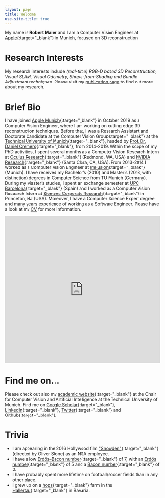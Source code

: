 ```yaml
---
layout: page
title: Welcome
use-site-title: true
---
```


My name is **Robert Maier** and I am a Computer Vision Engineer at [Apple](https://www.apple.com/){:target="_blank"} in Munich, focused on 3D reconstruction.

# Research Interests
My research interests include *(real-time) RGB-D based 3D Reconstruction, Visual SLAM, Visual Odometry, Shape-from-Shading and Bundle Adjustment techniques*. Please visit my [publication page](http://www.rmaier.net/publications/) to find out more about my research.

# Brief Bio
I have joined [Apple Munich](https://www.apple.com/){:target="_blank"} in October 2019 as a Computer Vision Engineer, where I am working on cutting edge 3D reconstruction techniques. Before that, I was a Research Assistant and Doctorate Candidate at the [Computer Vision Group](http://vision.in.tum.de/){:target="_blank"} at the [Technical University of Munich](http://www.tum.de/){:target="_blank"}, headed by [Prof. Dr. Daniel Cremers](https://vision.in.tum.de/members/cremers){:target="_blank"}, from 2014-2019. Within the scope of my PhD activities, I spent several months as a Computer Vision Research Intern at [Oculus Research](https://www.oculus.com/research/){:target="_blank"} (Redmond, WA, USA) and [NVIDIA Research](https://research.nvidia.com/){:target="_blank"} (Santa Clara, CA, USA). From 2013-2014 I worked as a Computer Vision Engineer at [ImFusion](http://www.imfusion.de/){:target="_blank"} (Munich).
I have received my Bachelor’s (2010) and Master’s (2013, with distinction) degrees in Computer Science from TU Munich (Germany). During my Master’s studies, I spent an exchange semester at [UPC Barcelona](http://www.upc.edu/){:target="_blank"} (Spain) and I worked as a Computer Vision Research Intern at [Siemens Corporate Research](http://www.usa.siemens.com/en/about_us/research/home.htm){:target="_blank"} in Princeton, NJ (USA). Moreover, I have a Computer Science Expert degree and many years experience of working as a Software Engineer. Please have a look at my [CV](http://www.rmaier.net/cv/) for more information.

<div class="sketchfab-embed-wrapper" style="width:100%; text-align:center">
<iframe style="width:100%; height:480px" src="https://sketchfab.com/models/80261d76f34e47ff96b9201f268ebbdd/embed" frameborder="0" allow="autoplay; fullscreen; vr" mozallowfullscreen="true" webkitallowfullscreen="true"></iframe>
</div>

# Find me on…
Please check out also my [academic website](https://vision.in.tum.de/members/maierr){:target="_blank"} at the Chair for Computer Vision and Artificial Intelligence at the Technical University of Munich. Find me on [Google Scholar](https://scholar.google.de/citations?user=JoLgWjkAAAAJ){:target="_blank"}, [LinkedIn](https://www.linkedin.com/in/robertmaier7){:target="_blank"}, [Twitter](http://twitter.com/robertmaier){:target="_blank"} and [Github](http://github.com/robmaier/){:target="_blank"}.

# Trivia
* I am appearing in the 2016 Hollywood film ["Snowden"](http://www.imdb.com/title/tt3774114/){:target="_blank"} (directed by Oliver Stone) as an NSA employee.
* I have a low [Erdös–Bacon number](https://en.wikipedia.org/wiki/Erd%C5%91s%E2%80%93Bacon_number){:target="_blank"} of 7, with an [Erdös number](https://en.wikipedia.org/wiki/Erd%C5%91s_number){:target="_blank"} of 5 and a [Bacon number](https://en.wikipedia.org/wiki/Six_Degrees_of_Kevin_Bacon#Bacon_numbers){:target="_blank"} of 2.
* I have probably spent more lifetime on football/soccer fields than in any other place.
* I grew up on a [hops](https://en.wikipedia.org/wiki/Hops){:target="_blank"} farm in the [Hallertau](https://en.wikipedia.org/wiki/Hallertau){:target="_blank"} in Bavaria.
